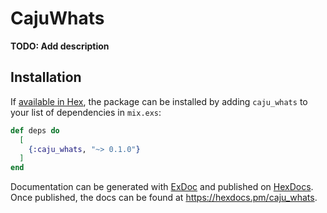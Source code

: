 # CajuWhats

**TODO: Add description**

## Installation

If [available in Hex](https://hex.pm/docs/publish), the package can be installed
by adding `caju_whats` to your list of dependencies in `mix.exs`:

```elixir
def deps do
  [
    {:caju_whats, "~> 0.1.0"}
  ]
end
```

Documentation can be generated with [ExDoc](https://github.com/elixir-lang/ex_doc)
and published on [HexDocs](https://hexdocs.pm). Once published, the docs can
be found at <https://hexdocs.pm/caju_whats>.


